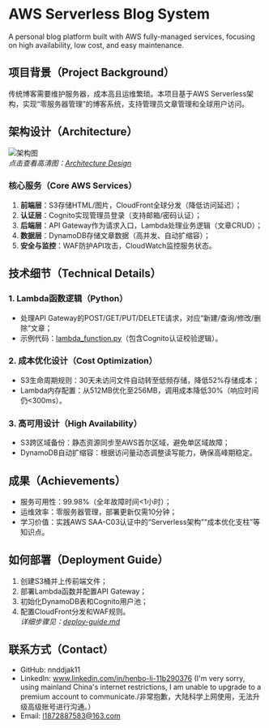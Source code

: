 # AWS Serverless Blog System

A personal blog platform built with AWS fully-managed services, focusing on high availability, low cost, and easy maintenance.

## 项目背景（Project Background）
传统博客需要维护服务器，成本高且运维繁琐。本项目基于AWS Serverless架构，实现“零服务器管理”的博客系统，支持管理员文章管理和全球用户访问。

## 架构设计（Architecture）
![架构图](iamges/architect-pic.PNG)  
*点击查看高清图：[Architecture Design](images/architect-pic.PNG)*

### 核心服务（Core AWS Services）
1. **前端层**：S3存储HTML/图片，CloudFront全球分发（降低访问延迟）；  
2. **认证层**：Cognito实现管理员登录（支持邮箱/密码认证）；  
3. **后端层**：API Gateway作为请求入口，Lambda处理业务逻辑（文章CRUD）；  
4. **数据层**：DynamoDB存储文章数据（高并发、自动扩缩容）；  
5. **安全与监控**：WAF防护API攻击，CloudWatch监控服务状态。

## 技术细节（Technical Details）
### 1. Lambda函数逻辑（Python）
- 处理API Gateway的POST/GET/PUT/DELETE请求，对应“新建/查询/修改/删除”文章；  
- 示例代码：[lambda_function.py](lambda_function.py)（包含Cognito认证校验逻辑）。

### 2. 成本优化设计（Cost Optimization）
- S3生命周期规则：30天未访问文件自动转至低频存储，降低52%存储成本；  
- Lambda内存配置：从512MB优化至256MB，调用成本降低30%（响应时间仍<300ms）。

### 3. 高可用设计（High Availability）
- S3跨区域备份：静态资源同步至AWS首尔区域，避免单区域故障；  
- DynamoDB自动扩缩容：根据访问量动态调整读写能力，确保高峰期稳定。

## 成果（Achievements）
- 服务可用性：99.98%（全年故障时间<1小时）；  
- 运维效率：零服务器管理，部署更新仅需10分钟；  
- 学习价值：实践AWS SAA-C03认证中的“Serverless架构”“成本优化支柱”等知识点。

## 如何部署（Deployment Guide）
1. 创建S3桶并上传前端文件；  
2. 部署Lambda函数并配置API Gateway；  
3. 初始化DynamoDB表和Cognito用户池；  
4. 配置CloudFront分发和WAF规则。  
*详细步骤见：[deploy-guide.md](deploy-guide.md)*

## 联系方式（Contact）
- GitHub: nnddjak11 
- LinkedIn: www.linkedin.com/in/henbo-li-11b290376 (I'm very sorry, using mainland China's internet restrictions, I am unable to upgrade to a premium account to communicate./非常抱歉，大陆科学上网使用，无法升级高级账号进行沟通。）
- Email: l1872887583@163.com
